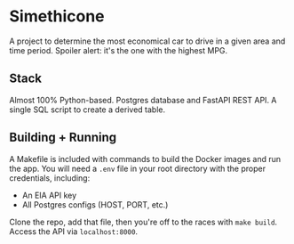 # Simethicone

A project to determine the most economical car to drive in a given area and time period. 
Spoiler alert: it's the one with the highest MPG.

## Stack

Almost 100% Python-based. Postgres database and FastAPI REST API. A single SQL script 
to create a derived table.

## Building + Running

A Makefile is included with commands to build the Docker images and run the app. You 
will need a `.env` file in your root directory with the proper credentials, including:

- An EIA API key
- All Postgres configs (HOST, PORT, etc.)

Clone the repo, add that file, then you're off to the races with `make build`. Access 
the API via `localhost:8000`.